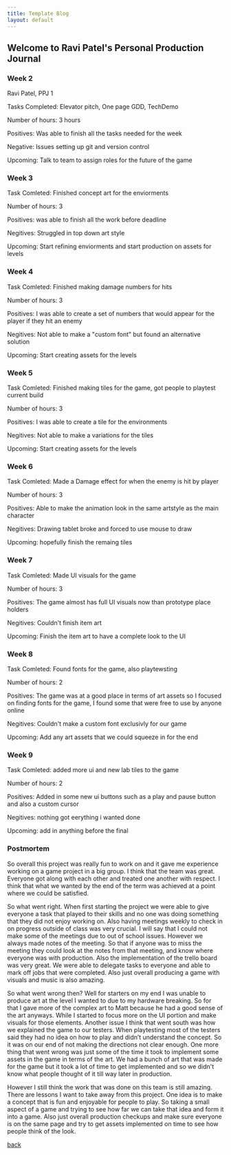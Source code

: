```yaml
---
title: Template Blog
layout: default
---
```


## Welcome to Ravi Patel's Personal Production Journal

### Week 2
Ravi Patel, PPJ 1

Tasks Completed: Elevator pitch, One page GDD, TechDemo 


Number of hours: 3 hours 


Positives: Was able to finish all the tasks needed for the week 


Negative: Issues setting up git and version control 


Upcoming: Talk to team to assign roles for the future of the game

### Week 3
Task Comleted: Finished concept art for the enviorments 

Number of hours: 3

Positives: was able to finish all the work before deadline 

Negitives: Struggled in top down art style 

Upcoming: Start refining enviorments and start production on assets for levels 

### Week 4
Task Comleted: Finished making damage numbers for hits  

Number of hours: 3

Positives: I was able to create a set of numbers that would appear for the player if they hit an enemy 

Negitives: Not able to make a "custom font" but found an alternative solution   

Upcoming: Start creating assets for the levels 
### Week 5
Task Comleted: Finished making tiles for the game, got people to playtest current build    

Number of hours: 3

Positives: I was able to create a tile for the environments  

Negitives: Not able to make a variations for the tiles    

Upcoming: Start creating assets for the levels
### Week 6
Task Comleted: Made a Damage effect for when the enemy is hit by player    

Number of hours: 3

Positives: Able to make the animation look in the same artstyle as the main character   

Negitives: Drawing tablet broke and forced to use mouse to draw     

Upcoming: hopefully finish the remaing tiles 
### Week 7
Task Comleted: Made UI visuals for the game    

Number of hours: 3

Positives: The game almost has full UI visuals now than prototype place holders  

Negitives: Couldn't finish item art 

Upcoming: Finish the item art to have a complete look to the UI 
### Week 8
Task Comleted: Found fonts for the game, also playtewsting 

Number of hours: 2

Positives: The game was at a good place in terms of art assets so I focused on finding fonts for the game, I found some that were free to use by anyone online 

Negitives: Couldn't make a custom font exclusivly for our game 

Upcoming: Add any art assets that we could squeeze in for the end 

### Week 9
Task Comleted: added more ui and new lab tiles to the game  

Number of hours: 2

Positives: Added in some new ui buttons such as a play and pause button and also a custom cursor  

Negitives: nothing got eerything i wanted done 

Upcoming: add in anything before the final 
### Postmortem  

So overall this project was really fun to work on and it gave me experience working on a game project in a big group. I think that the team was great. Everyone got along with each other and treated one another with respect. I think that what we wanted by the end of the term was achieved at a point where we could be satisfied. 

So what went right. When first starting the project we were able to give everyone a task that played to their skills and no one was doing something that they did not enjoy working on. Also having meetings weekly to check in on progress outside of class was very crucial. I will say that I could not make some of the meetings due to out of school issues. However we always made notes of the meeting. So that if anyone was to miss the meeting they could look at the notes from that meeting, and know where everyone was with production. Also the implementation of the trello board was very great. We were able to delegate tasks to everyone and able to mark off jobs that were completed. Also just overall producing a game with visuals and music is also amazing. 
	
So what went wrong then? Well for starters on my end I was unable to produce art at the level I wanted to due to my hardware breaking. So for that I gave more of the complex art to Matt because he had a good sense of the art anyways. While I started to focus more on the UI portion and make visuals for those elements. Another issue I think that went south was how we explained the game to our testers. When playtesting most of the testers said they had no idea on how to play and didn’t understand the concept. So it was on our end of not making the directions not clear enough. One more thing that went wrong was just some of the time it took to implement some assets in the game in terms of the art. We had a bunch of art that was made for the game but it took a lot of time to get implemented and so we didn't know what people thought of it till way later in production. 

However I still think the work that was done on this team is still amazing. There are lessons I want to take away from this project. One idea is to make a concept that is fun and enjoyable for people to play. So taking a small aspect of a game and trying to see how far we can take that idea and form it into a game. Also just overall production checkups and make sure everyone is on the same page and try to get assets implemented on time to see how people think of the look. 




[back](Blogs.html)
